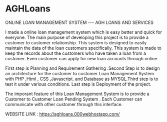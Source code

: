 # AGHLoans
ONLINE LOAN MANAGEMENT SYSTEM --- AGH LOANS AND SERVICES

I made a online loan management system which is easy better and quick for everyone. The main purpose of developing this project is to provide a customer to customer relationship. This system is designed to easily maintain the data of the loan customers specifically. This system is made to keep the records about the customers who have taken a loan from a customer. Even customer can apply for new loan accounts through online.

First step is Planning and Requirement Gathering .Second Step is to design an architecture for the customer to customer Loan Management System with PHP ,Html , CSS ,Javascript. and Database as MYSQL.Third step is to test it under various conditions. Last step is Deployment of the project.

The imporant feature of this Loan Management System is to provide a Customer to Customer Loan Pending System . Each Customer can communicate with other customer through this interface.

WEBSITE LINK : https://aghloans.000webhostapp.com/
